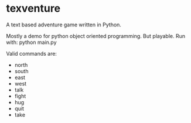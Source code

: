 # texventure
A text based adventure game written in Python.

Mostly a demo for python object oriented programming.  But playable.  Run with:
    python main.py

Valid commands are:
* north
* south
* east
* west
* talk
* fight
* hug
* quit
* take
